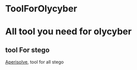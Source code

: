# ToolForOlycyber
<h1>All tool you need for olycyber</h1>
<h2>tool For stego </h2>
<a href="https://www.aperisolve.com/">Aperisolve</a>, tool for all stego
